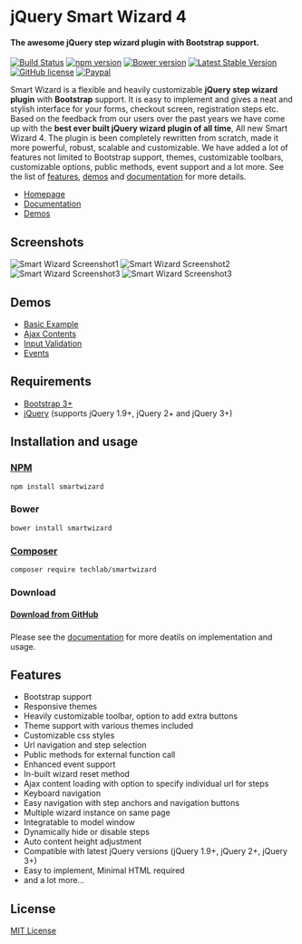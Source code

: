 # jQuery Smart Wizard 4
#### The awesome jQuery step wizard plugin with Bootstrap support.

[![Build Status](https://travis-ci.org/techlab/SmartWizard.svg?branch=master)](https://travis-ci.org/techlab/SmartWizard)
[![npm version](https://badge.fury.io/js/smartwizard.svg)](https://badge.fury.io/js/smartwizard)
[![Bower version](https://badge.fury.io/bo/smartwizard.svg)](https://badge.fury.io/bo/smartwizard)
[![Latest Stable Version](https://poser.pugx.org/techlab/smartwizard/v/stable)](https://packagist.org/packages/techlab/smartwizard)
[![GitHub license](https://img.shields.io/badge/license-MIT-blue.svg)](https://raw.githubusercontent.com/techlab/SmartWizard/master/LICENSE)
[![Paypal](https://img.shields.io/badge/PayPal-dipuraj-blue.svg)](https://www.paypal.me/dipuraj)

Smart Wizard is a flexible and heavily customizable **jQuery step wizard plugin** with **Bootstrap** support. It is easy to implement and gives a neat and stylish interface for your forms, checkout screen, registration steps etc. Based on the feedback from our users over the past years we have come up with the **best ever built jQuery wizard plugin of all time**, All new Smart Wizard 4. The plugin is been completely rewritten from scratch, made it more powerful, robust, scalable and customizable. We have added a lot of features not limited to Bootstrap support, themes, customizable toolbars, customizable options, public methods, event support and a lot more. See the list of [features](http://techlaboratory.net/smartwizard#features), [demos](http://techlaboratory.net/smartwizard/demo) and [documentation](http://techlaboratory.net/smartwizard/documentation) for more details. 

+ [Homepage](http://techlaboratory.net/smartwizard)
+ [Documentation](http://techlaboratory.net/smartwizard/documentation)
+ [Demos](http://techlaboratory.net/smartwizard/demo)

Screenshots
-----
![Smart Wizard Screenshot1](http://techlaboratory.net/assets/media/products/SmartWizard4_1.png?v2)
![Smart Wizard Screenshot2](http://techlaboratory.net/assets/media/products/SmartWizard4_2.png?v3)
![Smart Wizard Screenshot3](http://techlaboratory.net/assets/media/products/SmartWizard4_3.png?v3)
![Smart Wizard Screenshot3](http://techlaboratory.net/assets/media/products/SmartWizard4_5.png?v1)

Demos
-----
  + [Basic Example](http://techlaboratory.net/smartwizard/demo/basic)
  + [Ajax Contents](http://techlaboratory.net/smartwizard/demo/ajax)
  + [Input Validation](http://techlaboratory.net/smartwizard/demo/validation)
  + [Events](http://techlaboratory.net/smartwizard/demo/events)

Requirements
-----
  + [Bootstrap 3+](http://getbootstrap.com/getting-started/#download)
  + [jQuery](http://jquery.com/) (supports jQuery 1.9+, jQuery 2+ and jQuery 3+)

Installation and usage 
-----

### [NPM](https://www.npmjs.com/package/smartwizard)
    npm install smartwizard
    
### Bower
    bower install smartwizard
    
### [Composer](https://packagist.org/packages/techlab/smartwizard)
    composer require techlab/smartwizard
    
### Download
#### [Download from GitHub](https://github.com/techlab/SmartWizard/archive/master.zip)    
###  
 Please see the [documentation](http://techlaboratory.net/smartwizard/documentation) for more deatils on implementation and usage.

Features
-----
  + Bootstrap support
  + Responsive themes
  + Heavily customizable toolbar, option to add extra buttons
  + Theme support with various themes included
  + Customizable css styles
  + Url navigation and step selection
  + Public methods for external function call
  + Enhanced event support
  + In-built wizard reset method
  + Ajax content loading with option to specify individual url for steps
  + Keyboard navigation
  + Easy navigation with step anchors and navigation buttons
  + Multiple wizard instance on same page
  + Integratable to model window  
  + Dynamically hide or disable steps
  + Auto content height adjustment
  + Compatible with latest jQuery versions (jQuery 1.9+, jQuery 2+, jQuery 3+)
  + Easy to implement, Minimal HTML required
  + and a lot more...

License
----
[MIT License](https://github.com/techlab/SmartWizard/blob/master/LICENSE)
